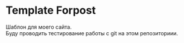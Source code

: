 # Template Forpost
Шаблон для моего сайта. <br>
Буду проводить тестирование работы с git на этом репозиториии.
